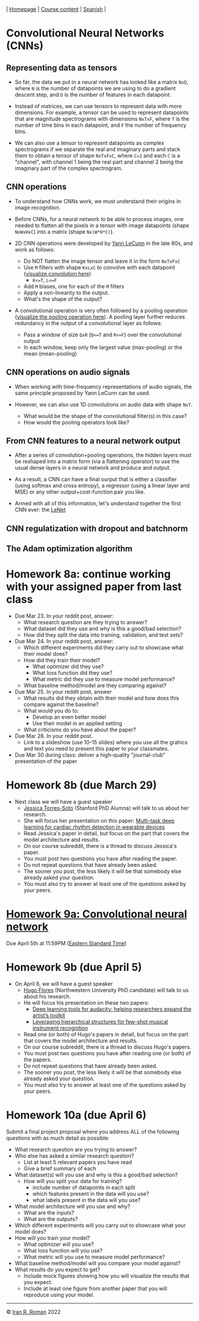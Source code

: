 | [Homepage](https://dl4genaudio.github.io) | [Course content](https://dl4genaudio.github.io/#course-content) | [Spanish](https://dl4genaudio-github-io.translate.goog/cnn/?_x_tr_sl=auto&_x_tr_tl=es&_x_tr_hl=en&_x_tr_pto=wapp) |

# Convolutional Neural Networks (CNNs)

## Representing data as tensors

* So far, the data we put in a neural network has looked like a matrix `NxD`, where `N` is the number of datapoints we are using to do a gradient descent step, and `D` is the number of features in each datapoint. 

* Instead of matrices, we can use tensors to represent data with more dimensions. For example, a tensor can be used to represent datapoints that are magnitude spectrograms with dimensions `NxTxF`, where `T` is the number of time bins in each datapoint, and `F` the number of frequency bins.

* We can also use a tensor to represent datapoints as complex spectrograms if we separate the real and imaginary parts and stack them to obtain a tensor of shape `NxTxFxC`, where `C=2` and each `C` is a "channel", with channel 1 being the real part and channel 2 being the imaginary part of the complex spectrogram. 

## CNN operations

* To understand how CNNs work, we must understand their origins in image recognition.

* Before CNNs, for a neural network to be able to process images, one needed to flatten all the pixels in a tensor with image datapoints (shape `NxWxHxC`) into a matrix (shape `Nx(W*H*C)`).

* 2D CNN operations were developed by [Yann LeCunn](https://en.wikipedia.org/wiki/Yann_LeCun) in the late 80s, and work as follows:
    * Do NOT flatten the image tensor and leave it in the form `NxTxFxC`
    * Use `M` filters with shape `KxLxC` to convolve with each datapoint ([visualize convolution here](https://towardsdatascience.com/intuitively-understanding-convolutions-for-deep-learning-1f6f42faee1))
        * `K<=T`, `L<=F`
    * Add `M` biases, one for each of the `M` filters
    * Apply a non-linearity to the output.
    * What's the shape of the output?

* A convolutional operation is very often followed by a pooling operation ([visualize the pooling operation here](https://www.geeksforgeeks.org/cnn-introduction-to-pooling-layer/)). A pooling layer further reduces redundancy in the output of a convolutional layer as follows:
    * Pass a window of size `QxR` (`Q<=T` and `R<=F`) over the convolutional output
    * In each window, keep only the largest value (max-pooling) or the mean (mean-pooling)

## CNN operations on audio signals

* When working with time-frequency representations of audio signals, the same principle proposed by Yann LeCunn can be used. 

* However, we can also use 1D convolutions on audio data with shape `NxT`.
    * What would be the shape of the convolutional filter(s) in this case?
    * How would the pooling operators look like?

## From CNN features to a neural network output

* After a series of convolution+pooling operations, the hidden layers must be reshaped into a matrix form (via a flattening operator) to use the usual dense layers in a neural network and produce and output. 

* As a result, a CNN can have a final ourput that is either a classifier (using softmax and cross entropy), a regressor (using a linear layer and MSE) or any other output+cost-function pair you like.

* Armed with all of this information, let's understand together the first CNN ever: the [LeNet](https://www.datasciencecentral.com/lenet-5-a-classic-cnn-architecture/)

## CNN regulatization with dropout and batchnorm

## The Adam optimization algorithm


# Homework 8a: continue working with your assigned paper from last class

* Due Mar 23. In your reddit post, answer:
    * What research question are they trying to answer?
    * What dataset did they use and why is this a good/bad selection?
    * How did they split the data into training, validation, and test sets?
* Due Mar 24. In your reddit post, answer:
    * Which different experiments did they carry out to showcase what their model does?
    * How did they train their model?
        * What optimizer did they use?
        * What loss function did they use?
        * What metric did they use to measure model performance?
    * What baseline method/model are they comparing against?
* Due Mar 25. In your reddit post, answer
    * What results did they obtain with their model and how does this compare against the baseline?
    * What would you do to:
        * Develop an even better model
        * Use their model in an applied setting
    * What criticisms do you have about the paper?
* Due Mar 28. In your reddit post.
    * Link to a slideshow (use 10-15 slides) where you use all the grahics and text you need to present this paper to your classmates.
* Due Mar 30 during class: deliver a high-quality "journal-club" presentation of the paper
    
        
# Homework 8b (due March 29)

* Next class we will have a guest speaker
    * [Jessica Torres-Soto](https://jntorres.github.io) (Stanford PhD Alumna) will talk to us about her research.
    * She will focus her presentation on this paper: [Multi-task deep learning for cardiac rhythm detection in wearable devices](https://www.nature.com/articles/s41746-020-00320-4)
    * Read Jessica's paper in detail, but focus on the part that covers the model architecture and results. 
    * On our course subreddit, there is a thread to discuss Jessica's paper. 
    * You must post two questions you have after reading the paper. 
    * Do not repeat questions that have already been asked.
    * The sooner you post, the less likely it will be that somebody else already asked your question. 
    * You must also try to answer at least one of the questions asked by your peers.

# [Homework 9a: Convolutional neural network](https://colab.research.google.com/github/dl4genaudio/assignments/blob/main/cnn.ipynb)

Due April 5th at 11:59PM ([Eastern Standard Time](https://www.timeanddate.com/time/zones/et))

# Homework 9b (due April 5)

* On April 6, we will have a guest speaker
    * [Hugo Flores](https://hugofloresgarcia.github.io/) (Northwestern University PhD candidate) will talk to us about his research.
    * He will focus his presentation on these two papers: 
        * [Deep learning tools for audacity: helping researchers expand the artist’s toolkit](https://arxiv.org/pdf/2110.13323.pdf)
        * [Leveraging hierarchical structures for few-shot musical instrument recognition](https://arxiv.org/pdf/2107.07029.pdf)
    * Read one (or both) of Hugo's papers in detail, but focus on the part that covers the model architecture and results. 
    * On our course subreddit, there is a thread to discuss Hugo's papers. 
    * You must post two questions you have after reading one (or both) of the papers. 
    * Do not repeat questions that have already been asked.
    * The sooner you post, the less likely it will be that somebody else already asked your question. 
    * You must also try to answer at least one of the questions asked by your peers.

# Homework 10a (due April 6)

Submit a final project proposal where you address ALL of the following questions with as much detail as possible:

* What research question are you trying to answer?
* Who else has asked a similar research question? 
    * List at least 5 relevant papers you have read
    * Give a brief summary of each
* What dataset(s) will you use and why is this a good/bad selection?
    * How will you split your data for training?
        * include number of datapoints in each split 
        * which features present in the data will you use?
        * what labels present in the data will you use?
* What model architecture will you use and why?
    * What are the inputs?
    * What are the outputs?
* Which different experiments will you carry out to showcase what your model does?
* How will you train your model?
    * What optimizer will you use?
    * What loss function will you use?
    * What metric will you use to measure model performance?
* What baseline method/model will you compare your model against?
* What results do you expect to get?
    * Include mock figures showing how you will visualize the results that you expect.
    * Include at least one figure from another paper that you will reproduce using your model.

___

&copy; [Iran R. Roman](https://iranroman.github.io) 2022

